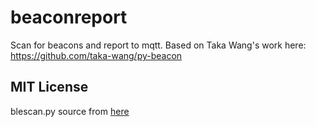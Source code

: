 # beaconreport
Scan for beacons and report to mqtt.
Based on Taka Wang's work here: https://github.com/taka-wang/py-beacon


## MIT License
blescan.py source from [here](https://github.com/switchdoclabs/iBeacon-Scanner-.git)
